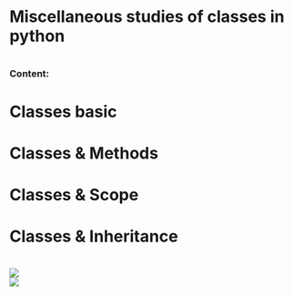 <h1> Miscellaneous studies of classes in python <h1>

<h3> Content: <h3>

<h1> Classes basic <h1>
<h1> Classes & Methods<h1>
<h1> Classes & Scope <h1>
<h1> Classes & Inheritance <h1>

<img src="https://img.shields.io/badge/study-python-blue">
<br>
<img src="https://img.shields.io/badge/study-classes-lightgrey">
